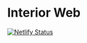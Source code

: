 # Interior Web

[![Netlify Status](https://api.netlify.com/api/v1/badges/cc726216-2b4a-4356-bce6-62eb4e5cfbd6/deploy-status)](https://app.netlify.com/sites/interior-web/success)


